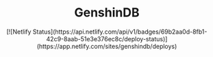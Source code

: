 <h1 align="center">GenshinDB</h1>
<p align="center">
[![Netlify Status](https://api.netlify.com/api/v1/badges/69b2aa0d-8fb1-42c9-8aab-51e3e376ec8c/deploy-status)](https://app.netlify.com/sites/genshindb/deploys)
</p>
